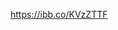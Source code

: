 <!-- link to wireframe -->
https://ibb.co/KVzZTTF

<!-- final thoughts -->

<!-- I have to remind myself that backend comes first before frontend. I'm way too sloppy... -->
<!-- the lorem ipsum is the duck tape that is holding this website structure together -->
